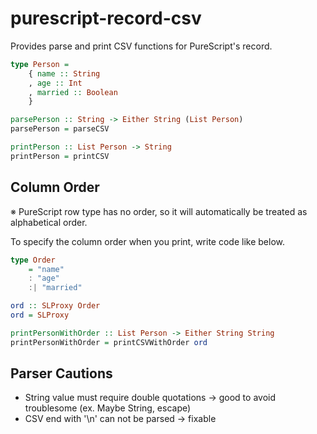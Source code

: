 # purescript-record-csv

Provides parse and print CSV functions for PureScript's record.

``` purescript
type Person =
    { name :: String
    , age :: Int
    , married :: Boolean
    }

parsePerson :: String -> Either String (List Person)
parsePerson = parseCSV

printPerson :: List Person -> String
printPerson = printCSV
```

## Column Order 

※ PureScript row type has no order, so it will automatically be treated as alphabetical order.

To specify the column order when you print, write code like below.

``` purescript
type Order
    = "name"
    : "age"
    :| "married"

ord :: SLProxy Order
ord = SLProxy

printPersonWithOrder :: List Person -> Either String String
printPersonWithOrder = printCSVWithOrder ord
```

## Parser Cautions

- String value must require double quotations -> good to avoid troublesome (ex. Maybe String, escape)
- CSV end with '\n' can not be parsed -> fixable
